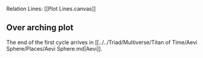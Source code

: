 Relation Lines: [[Plot Lines.canvas]]

## Over arching plot

The end of the first cycle arrives in [[../../Triad/Multiverse/Titan of Time/Aevi Sphere/Places/Aevi Sphere.md|Aevi]]. 